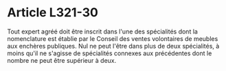 # Article L321-30

Tout expert agréé doit être inscrit dans l'une des spécialités dont la nomenclature est établie par le Conseil des ventes volontaires de meubles aux enchères publiques.   Nul ne peut l'être dans plus de deux spécialités, à moins qu'il ne s'agisse de spécialités connexes aux précédentes dont le nombre ne peut être supérieur à deux.
